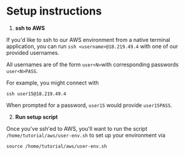 # Setup instructions

1. **ssh to AWS**

If you'd like to ssh to our AWS environment from a native terminal application, you can run `ssh <username>@18.219.49.4` with one of our provided usernames.

All usernames are of the form `user<N>`with corresponding passwords `user<N>PASS`.

For example, you might connect with

```
ssh user15@18.219.49.4
```

When prompted for a password, `user15` would provide `user15PASS`.

2. **Run setup script**

Once you've ssh'ed to AWS, you'll want to run the script `/home/tutorial/aws/user-env.sh` to set up your environment via

```
source /home/tutorial/aws/user-env.sh
```
